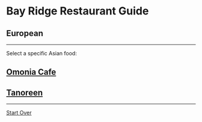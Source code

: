 # Bay Ridge Restaurant Guide
## European
---
Select a specific Asian food:

## [Omonia Cafe](http://omoniacafe.com/)
## [Tanoreen](https://tanoreen.com/)
---
[Start Over](../home.md)